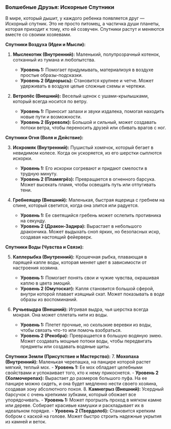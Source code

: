 ### **Волшебные Друзья: Искорные Спутники**

В мире, который дышит, у каждого ребенка появляется друг — Искорный спутник. Это не просто питомец, а частичка души планеты, которая приходит к тому, кто ей созвучен. Спутники растут и меняются вместе со своими хозяевами.

**Спутники Воздуха (Идеи и Мысли):**

1. **Мыслекотик (Внутренний):** Маленький, полупрозрачный котенок, сотканный из тумана и любопытства.
    - **Уровень 1:** Помогает придумывать, материализуя в воздухе простые образы-подсказки.
    - **Уровень 2 (Идеорысь):** Становится крупнее и четче. Может удерживать в воздухе целые сложные схемы и чертежи.
        
2. **Ветропёс (Внешний):** Веселый щенок с ушами-крылышками, который всегда носится по ветру.
    - **Уровень 1:** Приносит запахи и звуки издалека, помогая находить новые пути и возможности.
    - **Уровень 2 (Буреволк):** Большой и сильный, может создавать потоки ветра, чтобы переносить друзей или сбивать врагов с ног.

**Спутники Огня (Воля и Действие):** 

3. **Искромяк (Внутренний):** Пушистый хомячок, который бегает в невидимом колесе. Когда он ускоряется, из его шерстки сыплются искорки. 
	- **Уровень 1:** Его искорки согревают и придают смелости в трудную минуту. 
	- **Уровень 2 (Пламягрёз):** Превращается в огненного барсука. Может высекать пламя, чтобы освещать путь или отпугивать тени. 
	  
4. **Гребнеящер (Внешний):** Маленькая, быстрая ящерица с гребнем на спине, который светится, когда она злится или радуется. 
	- **Уровень 1:** Ее светящийся гребень может ослепить противника на секунду. 
	- **Уровень 2 (Дракон-Задира):** Вырастает в небольшого дракончика. Может выдыхать сноп ярких, но безопасных искр, создавая настоящий фейерверк.

**Спутники Воды (Чувства и Связи):** 

5. **Каплерыбка (Внутренний):** Крошечная рыбка, плавающая в парящей капле воды, которая меняет цвет в зависимости от настроения хозяина. 
	- **Уровень 1:** Помогает понять свои и чужие чувства, окрашивая каплю в цвета эмоций.
	- **Уровень 2 (Омутоскат):** Капля становится большой сферой, внутри которой плавает изящный скат. Может показывать в воде образы из воспоминаний. 
	  
6. **Ручьевыдра (Внешний):** Игривая выдра, чья шерстка всегда мокрая. Она может сплетать нити из воды. 
	- **Уровень 1:** Плетет прочные, но скользкие веревки из воды, чтобы связать что-то или помочь взобраться. 
	- **Уровень 2 (Рекобра):** Превращается в большую водяную змею. Может создавать мощные потоки воды, чтобы передвигать предметы или создавать водяные щиты.

**Спутники Земли (Присутствие и Мастерство):** 
7. **Мохопаха (Внутренний):** Маленькая черепашка, на панцире которой растет мягкий, теплый мох. 
	- **Уровень 1:** Ее мох обладает целебными свойствами и успокаивает того, кто к нему прикоснется.
	- **Уровень 2 (Холмочерепах):** Вырастает до размеров большого пуфа. На ее панцире можно сидеть, и она будет медленно нести своего хозяина, создавая зону абсолютного покоя. 
8. **Камнегрыз (Внешний):** Усердный барсучок с очень крепкими зубками, который обожает все упорядочивать. 
	- **Уровень 1:** Может прогрызть проход в мягком камне или дереве. Собирает красивые камушки и раскладывает их в идеальном порядке. 
	- **Уровень 2 (Твердолоб):** Становится крепким бобром с каской на голове. Может быстро строить надежные укрытия из камней и веток.